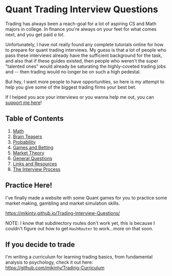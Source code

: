 # Quant Trading Interview Questions

Trading has always been a reach-goal for a lot of aspiring CS and Math majors in college.
In finance you're always on your feet for what comes next, and you get paid _a lot_.

Unfortunately, I have not really found any complete tutorials online for how to prepare
for quant trading interviews. My guess is that a lot of people who pass these interviews
already have the sufficient background for the task, and also that if these guides existed,
then people who weren't the super "talented ones" would already be saturating the highly-coveted
trading jobs and -- then trading would no longer be on such a high pedestal.

But hey, I want more people to have opportunities, so here is my attempt to help you
give some of the biggest trading firms your best bet.

If I helped you ace your interviews or you wanna help me out, you can [support me here](https://www.buymeacoffee.com/mikinty)!

## Table of Contents

  1. [Math](chapters/math.md)
  2. [Brain Teasers](chapters/brain.md)
  3. [Probability](chapters/prob.md)
  4. [Games and Betting](chapters/games.md)
  5. [Market Theory](chapters/market.md)
  6. [General Questions](chapters/general.md)
  7. [Links and Resources](resources/links.md)
  8. [The Interview Process](resources/interview.md)

## Practice Here!

I've finally made a website with some Quant games for you to practice some market making, gambling and market simulation skills.

https://mikinty.github.io/Trading-Interview-Questions/

NOTE: I know that subdirectory routes don't work yet, this is because I couldn't figure out how to get `HashRouter` to work...more on that soon.

## If you decide to trade

I'm writing a curriculum for learning trading basics, from fundamental analysis to psychology, check it out here: https://github.com/mikinty/Trading-Curriculum

